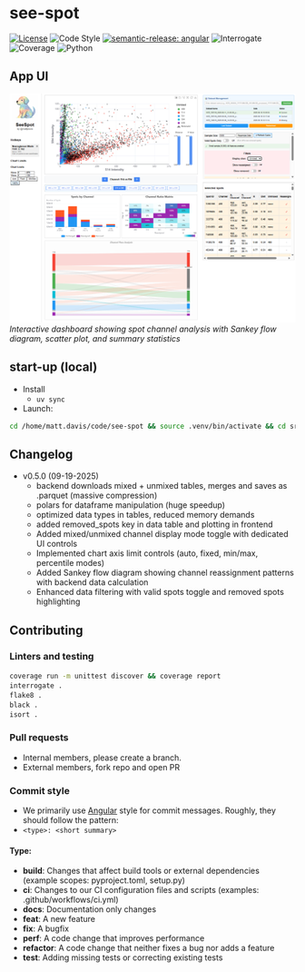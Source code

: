 # see-spot

[![License](https://img.shields.io/badge/license-MIT-brightgreen)](LICENSE)
![Code Style](https://img.shields.io/badge/code%20style-black-black)
[![semantic-release: angular](https://img.shields.io/badge/semantic--release-angular-e10079?logo=semantic-release)](https://github.com/semantic-release/semantic-release)
![Interrogate](https://img.shields.io/badge/interrogate-100.0%25-brightgreen)
![Coverage](https://img.shields.io/badge/coverage-100%25-brightgreen?logo=codecov)
![Python](https://img.shields.io/badge/python->=3.10-blue?logo=python)

## App UI
![Spot Visualization](img/seespot-app-v.png)
*Interactive dashboard showing spot channel analysis with Sankey flow diagram, scatter plot, and summary statistics*

## start-up (local)
+ Install
  + `uv sync`
+ Launch: 
```bash
cd /home/matt.davis/code/see-spot && source .venv/bin/activate && cd src && uvicorn see_spot.app:app --host 0.0.0.0 --port 9999 --reload
```

## Changelog
+ v0.5.0 (09-19-2025)
  + backend downloads mixed + unmixed tables, merges and saves as .parquet (massive compression)
  + polars for dataframe manipulation (huge speedup)
  + optimized data types in tables, reduced memory demands
  + added removed_spots key in data table and plotting in frontend
  + Added mixed/unmixed channel display mode toggle with dedicated UI controls
  + Implemented chart axis limit controls (auto, fixed, min/max, percentile modes)
  + Added Sankey flow diagram showing channel reassignment patterns with backend data calculation
  + Enhanced data filtering with valid spots toggle and removed spots highlighting

## Contributing

### Linters and testing
```bash
coverage run -m unittest discover && coverage report
interrogate .
flake8 .
black .
isort .
```

### Pull requests

+ Internal members, please create a branch. 
+ External members, fork repo and open PR

### Commit style
+ We primarily use [Angular](https://github.com/angular/angular/blob/main/CONTRIBUTING.md#commit) style for commit messages. Roughly, they should follow the pattern: 
+ `<type>: <short summary>`


#### Type:
- **build**: Changes that affect build tools or external dependencies (example scopes: pyproject.toml, setup.py)
- **ci**: Changes to our CI configuration files and scripts (examples: .github/workflows/ci.yml)
- **docs**: Documentation only changes
- **feat**: A new feature
- **fix**: A bugfix
- **perf**: A code change that improves performance
- **refactor**: A code change that neither fixes a bug nor adds a feature
- **test**: Adding missing tests or correcting existing tests

